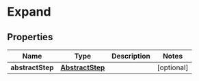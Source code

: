 

# Expand

## Properties

Name | Type | Description | Notes
------------ | ------------- | ------------- | -------------
**abstractStep** | [**AbstractStep**](AbstractStep.md) |  |  [optional]



